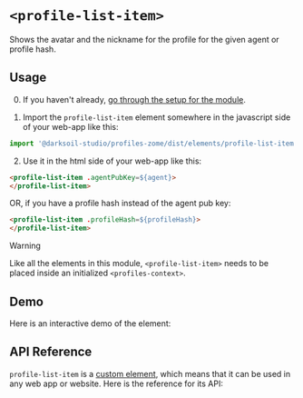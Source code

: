 # `<profile-list-item>`

Shows the avatar and the nickname for the profile for the given agent or profile hash.

## Usage

0. If you haven't already, [go through the setup for the module](/setup).

1. Import the `profile-list-item` element somewhere in the javascript side of your web-app like this:

```js
import '@darksoil-studio/profiles-zome/dist/elements/profile-list-item.js'
```

2. Use it in the html side of your web-app like this:

```html
<profile-list-item .agentPubKey=${agent}>
</profile-list-item>
```

OR, if you have a profile hash instead of the agent pub key:

```html
<profile-list-item .profileHash=${profileHash}>
</profile-list-item>
```

> [!WARNING]
> Like all the elements in this module, `<profile-list-item>` needs to be placed inside an initialized `<profiles-context>`.

## Demo

Here is an interactive demo of the element:

<element-demo>
</element-demo>

<script setup>
import { onMounted } from 'vue'
import {
  ProfilesZomeMock,
  demoProfiles,
} from "../../ui/src/mocks.ts";
import { ProfilesStore } from "../../ui/src/profiles-store.ts";
import { ProfilesClient } from "../../ui/src/profiles-client.ts";
import { decodeHashFromBase64, encodeHashToBase64 } from '@holochain/client';
import { render } from 'lit';
import { html, unsafeStatic } from "lit/static-html.js";

onMounted(async () => {
  // Elements need to be imported on the client side, not the SSR side
  // Reference: https://vitepress.dev/guide/ssr-compat#importing-in-mounted-hook
  await import('@api-viewer/docs/lib/api-docs.js');
  await import('@api-viewer/demo/lib/api-demo.js');
  await import('../../ui/src/elements/profiles-context.ts');
  await import('../../ui/src/elements/profile-list-item.ts');

  const profiles = await demoProfiles();
  const myPubKey = Array.from(profiles.keys())[0];
  const mock = new ProfilesZomeMock(profiles, myPubKey);
  const client = new ProfilesClient(mock, "lobby");
  const store = new ProfilesStore(client);
    
  render(html`
    <profiles-context .store=${store}>
      <api-demo src="custom-elements.json" only="profile-list-item" exclude-knobs="store">
        <template data-element="profile-list-item" data-target="host">
          <profile-list-item agent-pub-key="${unsafeStatic(encodeHashToBase64(client.client.myPubKey))}">
          </profile-list-item>
        </template>
      </api-demo>
    </profiles-context>`,
    document.querySelector('element-demo')
  );
});

</script>

## API Reference

`profile-list-item` is a [custom element](https://web.dev/articles/custom-elements-v1), which means that it can be used in any web app or website. Here is the reference for its API:

<api-docs src="custom-elements.json" only="profile-list-item">
</api-docs>
